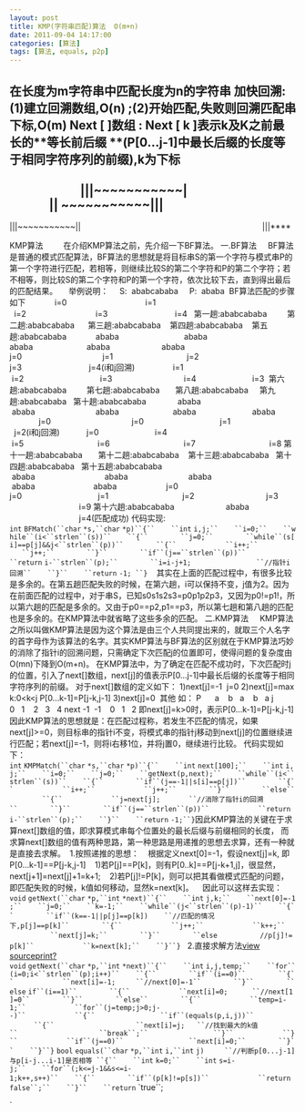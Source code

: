 ```yaml
---
layout: post
title: KMP(字符串匹配)算法  O(m+n)
date: 2011-09-04 14:17:00
categories: [算法]
tags: [算法, equals, p2p]
---
```

在长度为m字符串中匹配长度为n的字符串
**加快回溯**:(1)建立回溯数组,O(n) ;(2)开始匹配,失败则回溯匹配串下标,O(m)
Next [ ]数组 : Next [ k ]表示k及K之前**最长**的**等长前后缀 **(P[0...j-1]中最长后缀的长度等于相同字符序列的前缀),k为下标
------------------------------------------------------------------------------------------------------------------------------------------------------------------------
                         |||~~~~~~~~~~~|                                                     || ~~~~~~~~~~~|||
------------------------------------------------------------------------------------------------------------------------------
|||~~~~~~~~~~~||                                                                                 |||****


KMP算法
        在介绍KMP算法之前，先介绍一下BF算法。
一.BF算法
    BF算法是普通的模式匹配算法，BF算法的思想就是将目标串S的第一个字符与模式串P的第一个字符进行匹配，若相等，则继续比较S的第二个字符和P的第二个字符；若不相等，则比较S的第二个字符和P的第一个字符，依次比较下去，直到得出最后的匹配结果。
    举例说明：
    S:  ababcababa
    P:  ababa
 BF算法匹配的步骤如下
            i=0                                   i=1                                 i=2                               i=3                              i=4
  第一趟:ababcababa         第二趟:ababcababa      第三趟:ababcababa   
 第四趟:ababcababa    第五趟:ababcababa
            ababa                             ababa                         
 ababa                        ababa                       ababa
            j=0                                    j=1                                 j=2                              j=3                              j=4(i和j回溯)
 
              i=1                                   i=2                                  i=3                                i=4                         i=3
 第六趟:ababcababa         第七趟:ababcababa       第八趟:ababcababa    
 第九趟:ababcababa   第十趟:ababcababa
             ababa                               ababa                           ababa                      
  ababa                         ababa
             j=0                                    j=0                                  j=1                               j=2(i和j回溯)            j=0
 
                      i=4                                    i=5                                 i=6                                 i=7                                 i=8
第十一趟:ababcababa       第十二趟:ababcababa    第十三趟:ababcababa  
 第十四趟:ababcababa   第十五趟:ababcababa
                     ababa                               ababa                           ababa                        
  ababa                          ababa
                     j=0                                    j=0                                  j=1                                 j=2                                j=3
 
                               i=9
第十六趟:ababcababa
                      ababa
                               j=4(匹配成功)
代码实现:
`int` `BFMatch(``char` `*s,``char` `*p)``{``    ``int` `i,j;``    ``i=0;``    ``while``(i<``strlen``(s))``    ``{``        ``j=0;``        ``while``(s[i]==p[j]&&j<``strlen``(p))``        ``{``            ``i++;``            ``j++;``        ``}``        ``if``(j==``strlen``(p))``            ``return` `i-``strlen``(p);``        ``i=i-j+1;                ``//指针i回溯``    ``}``    ``return` `-1; ``}`    其实在上面的匹配过程中，有很多比较是多余的。在第五趟匹配失败的时候，在第六趟，i可以保持不变，j值为2。因为在前面匹配的过程中，对于串S，已知s0s1s2s3=p0p1p2p3，又因为p0!=p1!，所以第六趟的匹配是多余的。又由于p0==p2,p1==p3，所以第七趟和第八趟的匹配也是多余的。在KMP算法中就省略了这些多余的匹配。
二.KMP算法
    KMP算法之所以叫做KMP算法是因为这个算法是由三个人共同提出来的，就取三个人名字的首字母作为该算法的名字。其实KMP算法与BF算法的区别就在于KMP算法巧妙的消除了指针i的回溯问题，只需确定下次匹配j的位置即可，使得问题的复杂度由O(mn)下降到O(m+n)。
在KMP算法中，为了确定在匹配不成功时，下次匹配时j的位置，引入了next[]数组，next[j]的值表示P[0...j-1]中最长后缀的长度等于相同字符序列的前缀。
对于next[]数组的定义如下：
1)next[j]=-1  j=0
2)next[j]=max k:0<k<j P[0...k-1]=P[j-k,j-1]
3)next[j]=0  其他
如：
P      a    b   a    b   a
j       0   1    2   3   4
next -1  -1    0   1   2
即next[j]=k>0时，表示P[0...k-1]=P[j-k,j-1]
因此KMP算法的思想就是：在匹配过程称，若发生不匹配的情况，如果next[j]>=0，则目标串的指针i不变，将模式串的指针j移动到next[j]的位置继续进行匹配；若next[j]=-1，则将i右移1位，并将j置0，继续进行比较。
代码实现如下：
`int` `KMPMatch(``char` `*s,``char` `*p)``{``    ``int` `next[100];``    ``int` `i,j;``    ``i=0;``    ``j=0;``    ``getNext(p,next);``    ``while``(i<``strlen``(s))``    ``{``        ``if``(j==-1||s[i]==p[j])``        ``{``            ``i++;``            ``j++;``        ``}``        ``else``        ``{``            ``j=next[j];       ``//消除了指针i的回溯``        ``}``        ``if``(j==``strlen``(p))``            ``return` `i-``strlen``(p);``    ``}``    ``return` `-1;``}`因此KMP算法的关键在于求算next[]数组的值，即求算模式串每个位置处的最长后缀与前缀相同的长度， 而求算next[]数组的值有两种思路，第一种思路是用递推的思想去求算，还有一种就是直接去求解。  1.按照递推的思想：
   根据定义next[0]=-1，假设next[j]=k, 即P[0...k-1]==P[j-k,j-1]
   1)若P[j]==P[k]，则有P[0..k]==P[j-k+1,j]，很显然，next[j+1]=next[j]+1=k+1;
   2)若P[j]!=P[k]，则可以把其看做模式匹配的问题，即匹配失败的时候，k值如何移动，显然k=next[k]。
   因此可以这样去实现：
`void` `getNext(``char` `*p,``int` `*next)``{``    ``int` `j,k;``    ``next[0]=-1;``    ``j=0;``    ``k=-1;``    ``while``(j<``strlen``(p)-1)``    ``{``        ``if``(k==-1||p[j]==p[k])    ``//匹配的情况下,p[j]==p[k]``        ``{``            ``j++;``            ``k++;``            ``next[j]=k;``        ``}``        ``else`                   `//p[j]!=p[k]``            ``k=next[k];``    ``}``}`   2.直接求解方法[view
 source](http://www.cnblogs.com/dolphin0520/archive/2011/08/24/2151846.html#viewSource "view source")[print](http://www.cnblogs.com/dolphin0520/archive/2011/08/24/2151846.html#printSource "print")[?](http://www.cnblogs.com/dolphin0520/archive/2011/08/24/2151846.html#about "?")`void` `getNext(``char` `*p,``int` `*next)``{``    ``int` `i,j,temp;``    ``for``(i=0;i<``strlen``(p);i++)``    ``{``        ``if``(i==0)``        ``{``            ``next[i]=-1;     ``//next[0]=-1``        ``}``        ``else` `if``(i==1)``        ``{``            ``next[i]=0;      ``//next[1]=0``        ``}``        ``else``        ``{``            ``temp=i-1;``            ``for``(j=temp;j>0;j--)``            ``{``                ``if``(equals(p,i,j))``                ``{``                    ``next[i]=j;   ``//找到最大的k值``                    ``break``;``                ``}``            ``}``            ``if``(j==0)``                ``next[i]=0;``        ``}``    ``}``}` `bool` `equals(``char` `*p,``int` `i,``int` `j)     ``//判断p[0...j-1]与p[i-j...i-1]是否相等 ``{``    ``int` `k=0;``    ``int` `s=i-j;``    ``for``(;k<=j-1&&s<=i-1;k++,s++)``    ``{``        ``if``(p[k]!=p[s])``            ``return` `false``;``    ``}``    ``return` `true``;

`